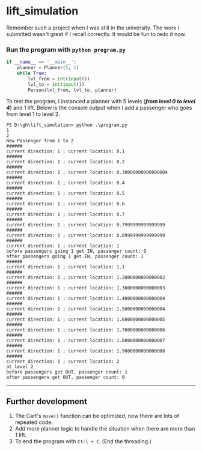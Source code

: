 # lift_simulation
Remember such a project when I was still in the university. The work I submitted wasn't great if I recall correctly. It would be fun to redo it now.

### Run the program with `python program.py`


```python
if __name__ == '__main__':
    planner = Planner(5, 1)
    while True:
        lvl_from = int(input())
        lvl_to = int(input())
        Person(lvl_from, lvl_to, planner)
```


To test the program, I instanced a planner with 5 levels (**_from level 0 to level 4_**) and 1 lift.
Below is the console output when I add a passenger who goes from level 1 to level 2.
```
PS D:\gh\lift_simulation> python .\program.py
1
2
New Passenger from 1 to 2
######
current direction: 1 ; current location: 0.1
######
current direction: 1 ; current location: 0.2
######
current direction: 1 ; current location: 0.30000000000000004
######
current direction: 1 ; current location: 0.4
######
current direction: 1 ; current location: 0.5
######
current direction: 1 ; current location: 0.6
######
current direction: 1 ; current location: 0.7
######
current direction: 1 ; current location: 0.7999999999999999
######
current direction: 1 ; current location: 0.8999999999999999
######
current direction: 1 ; current location: 1
before passengers going 1 get IN, passenger count: 0
after passengers going 1 get IN, passenger count: 1
######
current direction: 1 ; current location: 1.1
######
current direction: 1 ; current location: 1.2000000000000002
######
current direction: 1 ; current location: 1.3000000000000003
######
current direction: 1 ; current location: 1.4000000000000004
######
current direction: 1 ; current location: 1.5000000000000004
######
current direction: 1 ; current location: 1.6000000000000005
######
current direction: 1 ; current location: 1.7000000000000006
######
current direction: 1 ; current location: 1.8000000000000007
######
current direction: 1 ; current location: 1.9000000000000008
######
current direction: 1 ; current location: 2
at level 2
before passengers get OUT, passenger count: 1
after passengers get OUT, passenger count: 0
```

---

## Further development

1. The Cart's `move()` function can be optimized, now there are lots of repeated code.
2. Add more planner logic to handle the situation when there are more than 1 lift.
3. To end the program with `Ctrl + C`. (End the threading.)